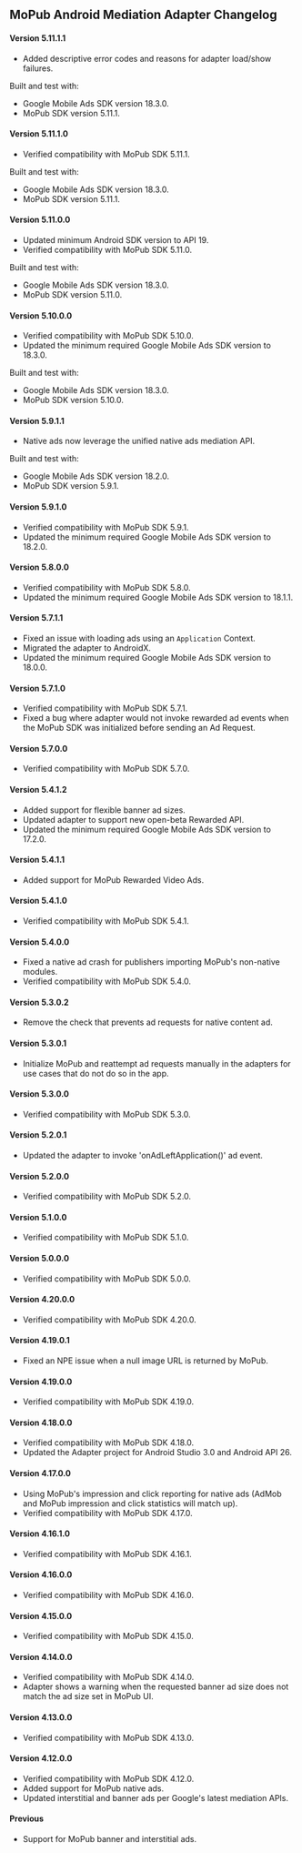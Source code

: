 ## MoPub Android Mediation Adapter Changelog

#### Version 5.11.1.1
- Added descriptive error codes and reasons for adapter load/show failures.

Built and test with:
- Google Mobile Ads SDK version 18.3.0.
- MoPub SDK version 5.11.1.

#### Version 5.11.1.0
- Verified compatibility with MoPub SDK 5.11.1.

Built and test with:
- Google Mobile Ads SDK version 18.3.0.
- MoPub SDK version 5.11.1.

#### Version 5.11.0.0
- Updated minimum Android SDK version to API 19.
- Verified compatibility with MoPub SDK 5.11.0.

Built and test with:
- Google Mobile Ads SDK version 18.3.0.
- MoPub SDK version 5.11.0.

#### Version 5.10.0.0
- Verified compatibility with MoPub SDK 5.10.0.
- Updated the minimum required Google Mobile Ads SDK version to 18.3.0.

Built and test with:
- Google Mobile Ads SDK version 18.3.0.
- MoPub SDK version 5.10.0.

#### Version 5.9.1.1
- Native ads now leverage the unified native ads mediation API.

Built and test with:
- Google Mobile Ads SDK version 18.2.0.
- MoPub SDK version 5.9.1.

#### Version 5.9.1.0
- Verified compatibility with MoPub SDK 5.9.1.
- Updated the minimum required Google Mobile Ads SDK version to 18.2.0.

#### Version 5.8.0.0
- Verified compatibility with MoPub SDK 5.8.0.
- Updated the minimum required Google Mobile Ads SDK version to 18.1.1.

#### Version 5.7.1.1
- Fixed an issue with loading ads using an `Application` Context.
- Migrated the adapter to AndroidX.
- Updated the minimum required Google Mobile Ads SDK version to 18.0.0.

#### Version 5.7.1.0
- Verified compatibility with MoPub SDK 5.7.1.
- Fixed a bug where adapter would not invoke rewarded ad events when the MoPub SDK was initialized before sending an Ad Request.

#### Version 5.7.0.0
- Verified compatibility with MoPub SDK 5.7.0.

#### Version 5.4.1.2
- Added support for flexible banner ad sizes.
- Updated adapter to support new open-beta Rewarded API.
- Updated the minimum required Google Mobile Ads SDK version to 17.2.0.

#### Version 5.4.1.1
- Added support for MoPub Rewarded Video Ads.

#### Version 5.4.1.0
- Verified compatibility with MoPub SDK 5.4.1.

#### Version 5.4.0.0
- Fixed a native ad crash for publishers importing MoPub's non-native modules.
- Verified compatibility with MoPub SDK 5.4.0.

#### Version 5.3.0.2
- Remove the check that prevents ad requests for native content ad.

#### Version 5.3.0.1
- Initialize MoPub and reattempt ad requests manually in the adapters for use cases that do not do so in the app.

#### Version 5.3.0.0
- Verified compatibility with MoPub SDK 5.3.0.

#### Version 5.2.0.1
- Updated the adapter to invoke 'onAdLeftApplication()' ad event.

#### Version 5.2.0.0
- Verified compatibility with MoPub SDK 5.2.0.

#### Version 5.1.0.0
- Verified compatibility with MoPub SDK 5.1.0.

#### Version 5.0.0.0
- Verified compatibility with MoPub SDK 5.0.0.

#### Version 4.20.0.0
- Verified compatibility with MoPub SDK 4.20.0.

#### Version 4.19.0.1
- Fixed an NPE issue when a null image URL is returned by MoPub.

#### Version 4.19.0.0
- Verified compatibility with MoPub SDK 4.19.0.

#### Version 4.18.0.0
- Verified compatibility with MoPub SDK 4.18.0.
- Updated the Adapter project for Android Studio 3.0 and Android API 26.

#### Version 4.17.0.0
- Using MoPub's impression and click reporting for native ads (AdMob and MoPub
  impression and click statistics will match up).
- Verified compatibility with MoPub SDK 4.17.0.

#### Version 4.16.1.0
- Verified compatibility with MoPub SDK 4.16.1.

#### Version 4.16.0.0
- Verified compatibility with MoPub SDK 4.16.0.

#### Version 4.15.0.0
- Verified compatibility with MoPub SDK 4.15.0.

#### Version 4.14.0.0
- Verified compatibility with MoPub SDK 4.14.0.
- Adapter shows a warning when the requested banner ad size does not match the
  ad size set in MoPub UI.

#### Version 4.13.0.0
- Verified compatibility with MoPub SDK 4.13.0.

#### Version 4.12.0.0
- Verified compatibility with MoPub SDK 4.12.0.
- Added support for MoPub native ads.
- Updated interstitial and banner ads per Google's latest mediation APIs.

#### Previous
- Support for MoPub banner and interstitial ads.
